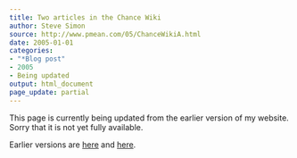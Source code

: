 ```yaml
---
title: Two articles in the Chance Wiki
author: Steve Simon
source: http://www.pmean.com/05/ChanceWikiA.html
date: 2005-01-01
categories:
- "*Blog post"
- 2005
- Being updated
output: html_document
page_update: partial
---
```


This page is currently being updated from the earlier version of my website. Sorry that it is not yet fully available.

<!---More--->

Earlier versions are [here][sim1] and [here][sim2].

[sim1]: http://www.pmean.com/05/ChanceWikiA.html
[sim2]: http://new.pmean.com/two-chance-articles/

